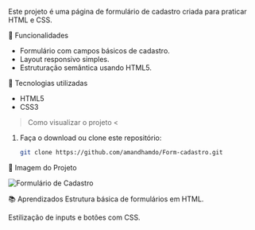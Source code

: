 Este projeto é uma página de formulário de cadastro criada para praticar HTML e CSS.

📌 Funcionalidades
- Formulário com campos básicos de cadastro.
- Layout responsivo simples.
- Estruturação semântica usando HTML5.

🚀 Tecnologias utilizadas
- HTML5
- CSS3

> Como visualizar o projeto <
1. Faça o download ou clone este repositório:
   ```bash
   git clone https://github.com/amandhamdo/Form-cadastro.git

📸 Imagem do Projeto

![Formulário de Cadastro](./imagens/cadas.png)

📚 Aprendizados
Estrutura básica de formulários em HTML.

Estilização de inputs e botões com CSS.
